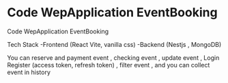 # Code WepApplication EventBooking
Code WepApplication EventBooking

Tech Stack
-Frontend (React Vite, vanilla css)
-Backend (Nestjs , MongoDB)

You can reserve and payment event 
, checking event , update event , Login Register (access token, refresh token)
, filter event , and you can collect event in history
